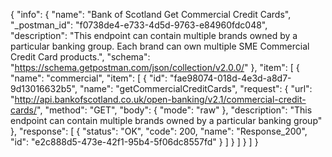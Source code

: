 {
  "info": {
    "name": "Bank of Scotland Get Commercial Credit Cards",
    "_postman_id": "f0738de4-e733-4d5d-9763-e84960fdc048",
    "description": "This endpoint can contain multiple brands owned by a particular banking group. Each brand can own multiple SME Commercial Credit Card products.",
    "schema": "https://schema.getpostman.com/json/collection/v2.0.0/"
  },
  "item": [
    {
      "name": "commercial",
      "item": [
        {
          "id": "fae98074-018d-4e3d-a8d7-9d13016632b5",
          "name": "getCommercialCreditCards",
          "request": {
            "url": "http://api.bankofscotland.co.uk/open-banking/v2.1/commercial-credit-cards/",
            "method": "GET",
            "body": {
              "mode": "raw"
            },
            "description": "This endpoint can contain multiple brands owned by a particular banking group"
          },
          "response": [
            {
              "status": "OK",
              "code": 200,
              "name": "Response_200",
              "id": "e2c888d5-473e-42f1-95b4-5f06dc8557fd"
            }
          ]
        }
      ]
    }
  ]
}